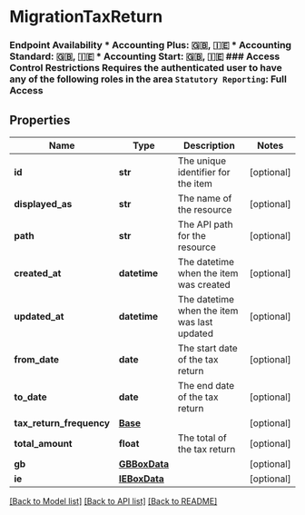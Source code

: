 # MigrationTaxReturn

### Endpoint Availability  * Accounting Plus: 🇬🇧, 🇮🇪 * Accounting Standard: 🇬🇧, 🇮🇪 * Accounting Start: 🇬🇧, 🇮🇪  ### Access Control Restrictions  Requires the authenticated user to have any of the following roles in the area `Statutory Reporting`: Full Access
## Properties
Name | Type | Description | Notes
------------ | ------------- | ------------- | -------------
**id** | **str** | The unique identifier for the item | [optional] 
**displayed_as** | **str** | The name of the resource | [optional] 
**path** | **str** | The API path for the resource | [optional] 
**created_at** | **datetime** | The datetime when the item was created | [optional] 
**updated_at** | **datetime** | The datetime when the item was last updated | [optional] 
**from_date** | **date** | The start date of the tax return | [optional] 
**to_date** | **date** | The end date of the tax return | [optional] 
**tax_return_frequency** | [**Base**](Base.md) |  | [optional] 
**total_amount** | **float** | The total of the tax return | [optional] 
**gb** | [**GBBoxData**](GBBoxData.md) |  | [optional] 
**ie** | [**IEBoxData**](IEBoxData.md) |  | [optional] 

[[Back to Model list]](../README.md#documentation-for-models) [[Back to API list]](../README.md#documentation-for-api-endpoints) [[Back to README]](../README.md)


